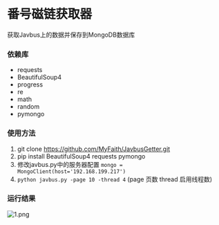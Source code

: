 # 番号磁链获取器
获取Javbus上的数据并保存到MongoDB数据库

### 依赖库
- requests
- BeautifulSoup4
- progress
- re
- math
- random
- pymongo

### 使用方法
1. git clone https://github.com/MyFaith/JavbusGetter.git
2. pip install BeautifulSoup4 requests pymongo
3. 修改javbus.py中的服务器配置 `mongo = MongoClient(host='192.168.199.217')`
4. `python javbus.py -page 10 -thread 4` (page 页数 thread 启用线程数)

### 运行结果
![1.png](https://ooo.0o0.ooo/2017/03/04/58ba86e297b31.png)
